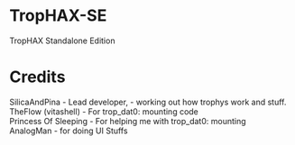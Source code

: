 # TropHAX-SE
TropHAX Standalone Edition

# Credits
SilicaAndPina - Lead developer, - working out how trophys work and stuff.  
TheFlow (vitashell) - For trop_dat0: mounting code    
Princess Of Sleeping - For helping me with trop_dat0: mounting    
AnalogMan - for doing UI Stuffs  